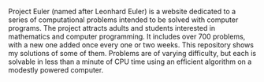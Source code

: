 Project Euler (named after Leonhard Euler) is a website dedicated to a series of computational problems intended to be solved with computer programs.
The project attracts adults and students interested in mathematics and computer programming.
It includes over 700 problems, with a new one added once every one or two weeks. This repository shows my solutions of some of them.
Problems are of varying difficulty, but each is solvable in less than a minute of CPU time using an efficient algorithm on a modestly powered computer.

